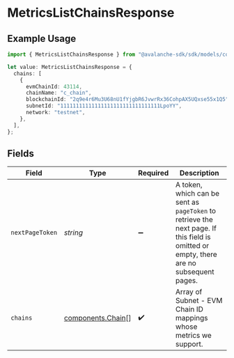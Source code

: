 # MetricsListChainsResponse

## Example Usage

```typescript
import { MetricsListChainsResponse } from "@avalanche-sdk/sdk/models/components";

let value: MetricsListChainsResponse = {
  chains: [
    {
      evmChainId: 43114,
      chainName: "c_chain",
      blockchainId: "2q9e4r6Mu3U68nU1fYjgbR6JvwrRx36CohpAX5UQxse55x1Q5",
      subnetId: "11111111111111111111111111111111LpoYY",
      network: "testnet",
    },
  ],
};
```

## Fields

| Field                                                                                                                                  | Type                                                                                                                                   | Required                                                                                                                               | Description                                                                                                                            |
| -------------------------------------------------------------------------------------------------------------------------------------- | -------------------------------------------------------------------------------------------------------------------------------------- | -------------------------------------------------------------------------------------------------------------------------------------- | -------------------------------------------------------------------------------------------------------------------------------------- |
| `nextPageToken`                                                                                                                        | *string*                                                                                                                               | :heavy_minus_sign:                                                                                                                     | A token, which can be sent as `pageToken` to retrieve the next page. If this field is omitted or empty, there are no subsequent pages. |
| `chains`                                                                                                                               | [components.Chain](../../models/components/chain.md)[]                                                                                 | :heavy_check_mark:                                                                                                                     | Array of Subnet - EVM Chain ID mappings whose metrics we support.                                                                      |